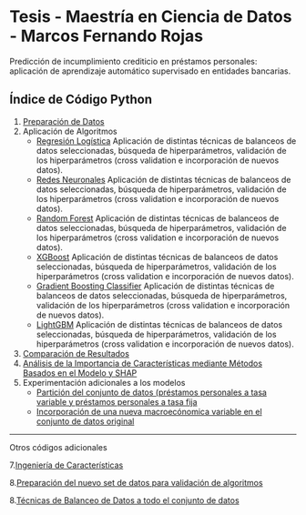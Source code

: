 # Tesis - Maestría en Ciencia de Datos - Marcos Fernando Rojas

Predicción de incumplimiento crediticio en préstamos personales: aplicación de aprendizaje automático supervisado en entidades bancarias.


## Índice de Código Python

1. [Preparación de Datos](./1.%20Tesis%20Maestría%20de%20Ciencia%20de%20Datos%20-%20Preparación%20de%20los%20datos.ipynb)
2. Aplicación de Algoritmos
   - [Regresión Logística](./2.1.%20Tesis%20Maestría%20de%20Ciencia%20de%20Datos%20-%20Regresión%20Logística.ipynb) Aplicación de distintas técnicas de balanceos de datos seleccionadas, búsqueda de hiperparámetros, validación de los hiperparámetros (cross validation e incorporación de nuevos datos).
   - [Redes Neuronales](./7.%20TESIS%20DE%20INVESTIGACION%20-%20REDES%20NEURONALES.ipynb) Aplicación de distintas técnicas de balanceos de datos seleccionadas, búsqueda de hiperparámetros, validación de los hiperparámetros (cross validation e incorporación de nuevos datos).
   - [Random Forest](./5.%20TESIS%20DE%20INVESTIGACION%20-%20ARBOLES%20DE%20DECISION.ipynb) Aplicación de distintas técnicas de balanceos de datos seleccionadas, búsqueda de hiperparámetros, validación de los hiperparámetros (cross validation e incorporación de nuevos datos).
   - [XGBoost](./8.%20TESIS%20DE%20INVESTIGACION%20-%20XGBOOST.ipynb) Aplicación de distintas técnicas de balanceos de datos seleccionadas, búsqueda de hiperparámetros, validación de los hiperparámetros (cross validation e incorporación de nuevos datos).
   - [Gradient Boosting Classifier](./6.%20TESIS%20DE%20INVESTIGACION%20-%20RANDOM%20FOREST.ipynb) Aplicación de distintas técnicas de balanceos de datos seleccionadas, búsqueda de hiperparámetros, validación de los hiperparámetros (cross validation e incorporación de nuevos datos).
   - [LightGBM](./6.%20TESIS%20DE%20INVESTIGACION%20-%20RANDOM%20FOREST.ipynb) Aplicación de distintas técnicas de balanceos de datos seleccionadas, búsqueda de hiperparámetros, validación de los hiperparámetros (cross validation e incorporación de nuevos datos).
4. [Comparación de Resultados](./3.%20Tesis%20Maestría%20de%20Ciencia%20de%20Datos%20-%20Comparación%20de%20Resultados.ipynb)
5. [Análisis de la Importancia de Características mediante Métodos Basados en el Modelo y SHAP](./9.%20TESIS%20DE%20INVESTIGACION%20-%20PREPARACIÓN%20DE%20DATOS%20(NUEVOS%20DATOS).ipynb)
6. Experimentación adicionales a los modelos
   - [Partición del conjunto de datos (préstamos personales a tasa variable y préstamos personales a tasa fija](./2.1.%20Tesis%20Maestría%20de%20Ciencia%20de%20Datos%20-%20Regresión%20Logística.ipynb)
   - [Incorporación de una nueva macroecónomica variable en el conjunto de datos original](./7.%20TESIS%20DE%20INVESTIGACION%20-%20REDES%20NEURONALES.ipynb)

                                                                                                                                                                                                                                                                                                 
---

Otros códigos adicionales 

7.[Ingeniería de Características](./2.%20TESIS%20DE%20INVESTIGACION%20-%20INGENIERIA%20DE%20CARACTERISTICAS.ipynb)

8.[Preparación del nuevo set de datos para validación de algoritmos](./3.%20TESIS%20DE%20INVESTIGACION%20-%20TECNICAS%20DE%20BALANCEO%20DE%20DATOS.ipynb)

8.[Técnicas de Balanceo de Datos a todo el conjunto de datos](./3.%20TESIS%20DE%20INVESTIGACION%20-%20TECNICAS%20DE%20BALANCEO%20DE%20DATOS.ipynb)
